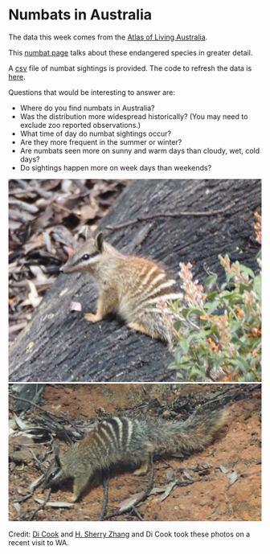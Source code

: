 # Numbats in Australia

The data this week comes from the [Atlas of Living Australia](https://www.ala.org.au). 

This [numbat page](https://bie.ala.org.au/species/https://biodiversity.org.au/afd/taxa/6c72d199-f0f1-44d3-8197-224a2f7cff5f) talks about these endangered species in greater detail.

A [csv](data/numbats.csv) file of numbat sightings is provided. The code to refresh the data is [here](code/data.R). 

Questions that would be interesting to answer are:

- Where do you find numbats in Australia?
- Was the distribution more widespread historically? (You may need to exclude zoo reported observations.)
- What time of day do numbat sightings occur?
- Are they more frequent in the summer or winter?
- Are numbats seen more on sunny and warm days than cloudy, wet, cold days?
- Do sightings happen more on week days than weekends?

![](numbat1.jpg) ![](numbat2.jpg)

Credit: [Di Cook](@visnut@aus.social) and [H. Sherry Zhang](huizezhang-sherry) and Di Cook took these photos on a recent visit to WA.